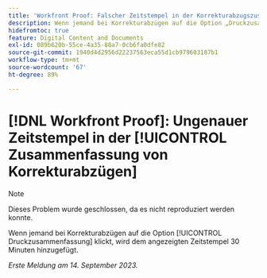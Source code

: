```yaml
---
title: 'Workfront Proof: Falscher Zeitstempel in der Korrekturabzugszusammenfassung'
description: Wenn jemand bei Korrekturabzügen auf die Option „Druckzusammenfassung“ klickt, wird dem angezeigten Zeitstempel 30 Minuten hinzugefügt.
hidefromtoc: true
feature: Digital Content and Documents
exl-id: 089b620b-55ce-4a35-88a7-0cb6fa0dfe82
source-git-commit: 1940d4d2956d22237563eca55d1cb979603187b1
workflow-type: tm+mt
source-wordcount: '67'
ht-degree: 89%

---
```


# [!DNL Workfront Proof]: Ungenauer Zeitstempel in der [!UICONTROL Zusammenfassung von Korrekturabzügen]

>[!NOTE]
>
>Dieses Problem wurde geschlossen, da es nicht reproduziert werden konnte.

Wenn jemand bei Korrekturabzügen auf die Option [!UICONTROL Druckzusammenfassung] klickt, wird dem angezeigten Zeitstempel 30 Minuten hinzugefügt.

_Erste Meldung am 14. September 2023._



<!--CHECK ME - NO VIEWS APR-JUN 2025-->
